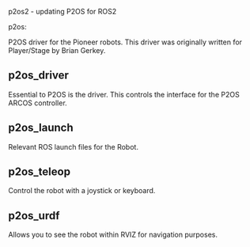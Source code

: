 p2os2 - updating P2OS for ROS2

p2os: 

P2OS driver for the Pioneer robots. This driver was originally written for Player/Stage by Brian Gerkey.

p2os_driver
-----------

Essential to P2OS is the driver. This controls the interface for the P2OS ARCOS controller. 


p2os_launch
-----------

Relevant ROS launch files for the Robot. 


p2os_teleop
-----------

Control the robot with a joystick or keyboard. 


p2os_urdf
---------

Allows you to see the robot within RVIZ for navigation purposes. 

